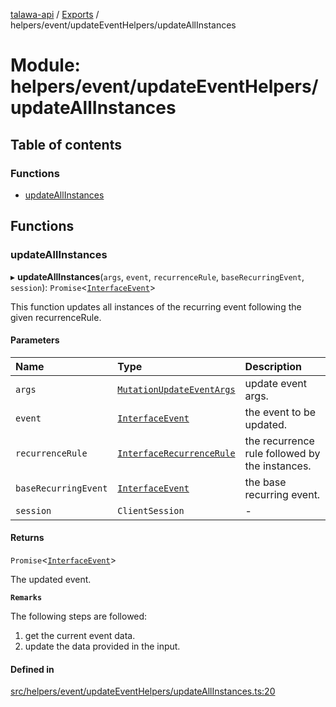 [talawa-api](../README.md) / [Exports](../modules.md) / helpers/event/updateEventHelpers/updateAllInstances

# Module: helpers/event/updateEventHelpers/updateAllInstances

## Table of contents

### Functions

- [updateAllInstances](helpers_event_updateEventHelpers_updateAllInstances.md#updateallinstances)

## Functions

### updateAllInstances

▸ **updateAllInstances**(`args`, `event`, `recurrenceRule`, `baseRecurringEvent`, `session`): `Promise`\<[`InterfaceEvent`](../interfaces/models_Event.InterfaceEvent.md)\>

This function updates all instances of the recurring event following the given recurrenceRule.

#### Parameters

| Name | Type | Description |
| :------ | :------ | :------ |
| `args` | [`MutationUpdateEventArgs`](types_generatedGraphQLTypes.md#mutationupdateeventargs) | update event args. |
| `event` | [`InterfaceEvent`](../interfaces/models_Event.InterfaceEvent.md) | the event to be updated. |
| `recurrenceRule` | [`InterfaceRecurrenceRule`](../interfaces/models_RecurrenceRule.InterfaceRecurrenceRule.md) | the recurrence rule followed by the instances. |
| `baseRecurringEvent` | [`InterfaceEvent`](../interfaces/models_Event.InterfaceEvent.md) | the base recurring event. |
| `session` | `ClientSession` | - |

#### Returns

`Promise`\<[`InterfaceEvent`](../interfaces/models_Event.InterfaceEvent.md)\>

The updated event.

**`Remarks`**

The following steps are followed:
1. get the current event data.
2. update the data provided in the input.

#### Defined in

[src/helpers/event/updateEventHelpers/updateAllInstances.ts:20](https://github.com/PalisadoesFoundation/talawa-api/blob/095495b/src/helpers/event/updateEventHelpers/updateAllInstances.ts#L20)
